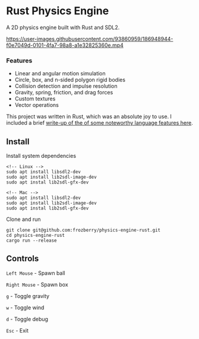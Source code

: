 # Rust Physics Engine
A 2D physics engine built with Rust and SDL2.

https://user-images.githubusercontent.com/93860959/186948944-f0e7049d-0101-4fa7-98a8-a1e32825360e.mp4

### Features
  - Linear and angular motion simulation
  - Circle, box, and n-sided polygon rigid bodies
  - Collision detection and impulse resolution
  - Gravity, spring, friction, and drag forces 
  -	Custom textures
  - Vector operations


This project was written in Rust, which was an absolute joy to use. I included a brief [write-up of the of some noteworthy language features here](./nice_rust.md).

## Install
Install system dependencies

```
<!-- Linux -->
sudo apt install libsdl2-dev
sudo apt install lib2sdl-image-dev
sudo apt instal lib2sdl-gfx-dev

<!-- Mac -->
sudo apt install libsdl2-dev
sudo apt install lib2sdl-image-dev
sudo apt instal lib2sdl-gfx-dev
```

Clone and run
```
git clone git@github.com:frozberry/physics-engine-rust.git
cd physics-engine-rust
cargo run --release
```

## Controls

`Left Mouse` - Spawn ball

`Right Mouse` - Spawn box

`g` - Toggle gravity

`w` - Toggle wind

`d` - Toggle debug

`Esc` - Exit
